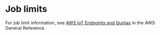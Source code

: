 # Job limits<a name="job-limits"></a>

For job limit information, see [AWS IoT Endpoints and Quotas](https://docs.aws.amazon.com/general/latest/gr/iot-core.html) in the AWS General Reference\.